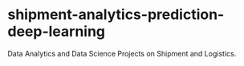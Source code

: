 # shipment-analytics-prediction-deep-learning
Data Analytics and Data Science Projects on Shipment and Logistics.
